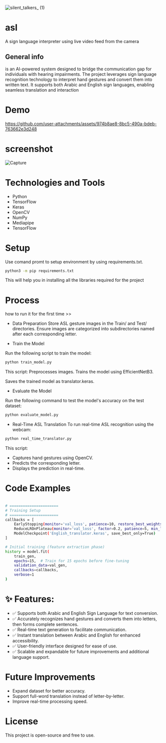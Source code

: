 ![_silent_talkers__ (1)](https://github.com/user-attachments/assets/104bb527-972b-4d32-bacd-29f99e8d8eea)


# asl
A sign language interpreter using live video feed from the camera

## General info
is an AI-powered system designed to bridge the communication gap for individuals with hearing impairments. The project leverages sign language recognition technology to interpret hand gestures and convert them into written text. It supports both Arabic and English sign languages, enabling seamless translation and interaction

# Demo

https://github.com/user-attachments/assets/974b8ae8-8bc5-490a-bdeb-763662e3d248

# screenshot
![Capture](https://github.com/user-attachments/assets/005dbd5b-0a82-48f9-9ca8-b2d91ac40624)



# Technologies and Tools
- Python
- TensorFlow
- Keras
- OpenCV
- NumPy
- Mediapipe
- TensorFlow

# Setup
Use comand promt to setup environment by using requirements.txt.
``` bash
python3 -m pip requirements.txt
```

This will help you in installing all the libraries required for the project

# Process
how to run it for the first time >>

- Data Preparation
Store ASL gesture images in the Train/ and Test/ directories.
Ensure images are categorized into subdirectories named after each corresponding letter.

- Train the Model

Run the following script to train the model:
```bash
python train_model.py
```

This script:
Preprocesses images.
Trains the model using EfficientNetB3.

Saves the trained model as translator.keras.

- Evaluate the Model

Run the following command to test the model's accuracy on the test dataset:
```bash
python evaluate_model.py
```

- Real-Time ASL Translation
To run real-time ASL recognition using the webcam:
```bash
python real_time_translator.py
```
This script:
- Captures hand gestures using OpenCV.
- Predicts the corresponding letter.
- Displays the prediction in real-time.

# Code Examples
```bash

# ======================
# Training Setup
# ======================
callbacks = [
    EarlyStopping(monitor='val_loss', patience=10, restore_best_weights=True),
    ReduceLROnPlateau(monitor='val_loss', factor=0.2, patience=5, min_lr=1e-6),
    ModelCheckpoint('English_translator.keras', save_best_only=True)
]

# Initial training (feature extraction phase)
history = model.fit(
    train_gen,
    epochs=15,  # Train for 15 epochs before fine-tuning
    validation_data=val_gen,
    callbacks=callbacks,
    verbose=1
)

```


# ✨ Features:
- ✅ Supports both Arabic and English Sign Language for text conversion.
- ✅ Accurately recognizes hand gestures and converts them into letters, then forms complete sentences.
- ✅ Real-time text generation to facilitate communication.
- ✅ Instant translation between Arabic and English for enhanced accessibility.
- ✅ User-friendly interface designed for ease of use.
- ✅ Scalable and expandable for future improvements and additional language support.

# Future Improvements

- Expand dataset for better accuracy.
- Support full-word translation instead of letter-by-letter.
- Improve real-time processing speed.

# License

This project is open-source and free to use.

